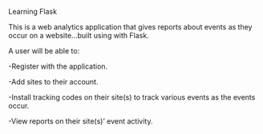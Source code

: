 Learning Flask

This is a web analytics application that gives reports about events as they occur on a website...built using with Flask.


A user will be able to:

-Register with the application.

-Add sites to their account.

-Install tracking codes on their site(s) to track various events as the events occur.

-View reports on their site(s)’ event activity.
